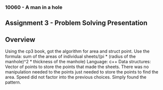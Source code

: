### 10060 - A man in a hole
## Assignment 3 - Problem Solving Presentation

## Overview
Using the cp3 book, got the algorithm for area and struct point. 
Use the formula: sum of the areas of individual sheets/(pi * (radius of the manhole)^2 * thickness of the manhole)
Language: c++
Data structures: 
Vector of points to store the points that made the sheets. There was no manipulation needed to the points just needed to store the points to find the area. 
Speed did not factor into the previous choices. Simply found the pattern.
